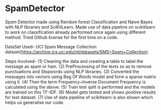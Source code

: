 # SpamDetector
Spam Detector made using Random forest Classification and Naive Bayes with NLP libraries and SciKitLearn.
Made use of data pipeline on scikitlearn to work on classification already performed once again using different method.
Tried Github license for the first time on a code.

DataSet Used- UCI Spam Message Collection dataset(https://archive.ics.uci.edu/ml/datasets/SMS+Spam+Collection).

Steps Involved-
(1) Cleaning the data and creating a table to label the message as spam or ham.
(2) PreProcessing of the texts so as to remove punctuations and Stopwords using NLP libraries.
(3) Converted the messages into vectors using Bag Of Words model and form a sparse matrix using it.
(4) Then the term Frequency~Inverse Document Frequency is calculated using the above.
(5) Train test split is performed and the models are trained on this TF-IDF.
(6) Model gets tested and shows positive results for test dataset.
(7) Use of data pipeline of scikitlearn is also shown which helps us generalise our code.
